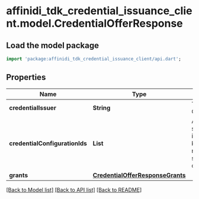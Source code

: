 # affinidi_tdk_credential_issuance_client.model.CredentialOfferResponse

## Load the model package

```dart
import 'package:affinidi_tdk_credential_issuance_client/api.dart';
```

## Properties

| Name                           | Type                                                                  | Description                                                                                                          | Notes                 |
| ------------------------------ | --------------------------------------------------------------------- | -------------------------------------------------------------------------------------------------------------------- | --------------------- |
| **credentialIssuer**           | **String**                                                            | The URL of the Credential Issuer                                                                                     |
| **credentialConfigurationIds** | **List<String>**                                                      | Array of unique strings that each identify one of the keys in the name/value pairs stored in the credentialSupported | [default to const []] |
| **grants**                     | [**CredentialOfferResponseGrants**](CredentialOfferResponseGrants.md) |                                                                                                                      |

[[Back to Model list]](../README.md#documentation-for-models) [[Back to API list]](../README.md#documentation-for-api-endpoints) [[Back to README]](../README.md)
